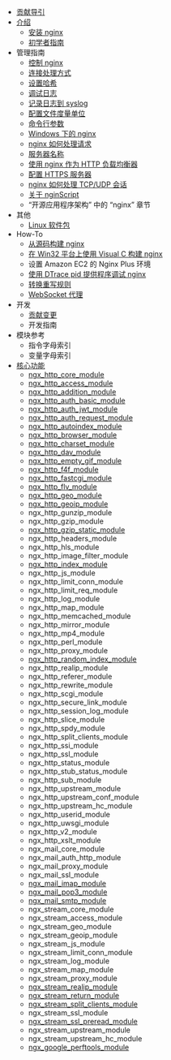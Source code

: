 - [贡献导引](CONTRIBUTING.md)
- [介绍](README.md)
  - [安装 nginx](介绍/安装nginx.md)
  - [初学者指南](介绍/初学者指南.md)
- 管理指南
  - [控制 nginx](介绍/控制nginx.md)
  - [连接处理方式](介绍/连接处理方式.md)
  - [设置哈希](介绍/设置哈希.md)
  - [调试日志](介绍/调试日志.md)
  - [记录日志到 syslog](介绍/记录日志到syslog.md)
  - [配置文件度量单位](介绍/配置文件度量单位.md)
  - [命令行参数](介绍/命令行参数.md)
  - [Windows 下的 nginx](介绍/Windows下的Nginx.md)
  - [nginx 如何处理请求](介绍/Nginx如何处理请求.md)
  - [服务器名称](介绍/服务器名称.md)
  - [使用 nginx 作为 HTTP 负载均衡器](介绍/使用Nginx作为HTTP负载均衡器.md)
  - [配置 HTTPS 服务器](介绍/配置HTTPS服务器.md)
  - [nginx 如何处理 TCP/UDP 会话](介绍/Nginx如何处理TCP_UDP会话.md)
  - [关于 nginScript](介绍/关于nginScript.md)
  - “开源应用程序架构” 中的 “nginx” 章节
- 其他
  - [Linux 软件包](其他/linux包.md)
- How-To
  - [从源码构建 nginx](How-To/从源码构建nginx.md)
  - [在 Win32 平台上使用 Visual C 构建 nginx](How-To/在Win32平台上使用VisualC构建nginx.md)
  - 设置 Amazon EC2 的 Nginx Plus 环境
  - [使用 DTrace pid 提供程序调试 nginx](How-To/使用DTrace_pid提供程序调试nginx.md)
  - [转换重写规则](How-To/转换重写规则.md)
  - [WebSocket 代理](How-To/WebSocket代理.md)
- 开发
  - [贡献变更](开发/贡献变更.md)
  - 开发指南
- 模块参考
  - 指令字母索引
  - 变量字母索引
- [核心功能](模块参考/核心功能.md)
  - [ngx_http_core_module](模块参考/http/ngx_http_core_module.md)
  - [ngx_http_access_module](模块参考/http/ngx_http_access_module.md)
  - [ngx_http_addition_module](模块参考/http/ngx_http_addition_module.md)
  - [ngx_http_auth_basic_module](模块参考/http/ngx_http_auth_basic_module.md)
  - [ngx_http_auth_jwt_module](模块参考/http/ngx_http_auth_jwt_module.md)
  - [ngx_http_auth_request_module](模块参考/http/ngx_http_auth_request_module.md)
  - [ngx_http_autoindex_module](模块参考/http/ngx_http_autoindex_module.md)
  - [ngx_http_browser_module](模块参考/http/ngx_http_browser_module.md)
  - [ngx_http_charset_module](模块参考/http/ngx_http_charset_module.md)
  - [ngx_http_dav_module](模块参考/http/ngx_http_dav_module.md)
  - [ngx_http_empty_gif_module](模块参考/http/ngx_http_empty_gif_module.md)
  - [ngx_http_f4f_module](模块参考/http/ngx_http_f4f_module.md)
  - [ngx_http_fastcgi_module](模块参考/http/ngx_http_fastcgi_module.md)
  - [ngx_http_flv_module](模块参考/http/ngx_http_flv_module.md)
  - [ngx_http_geo_module](模块参考/http/ngx_http_geo_module.md)
  - [ngx_http_geoip_module](模块参考/http/ngx_http_geoip_module.md)
  - ngx_http_gunzip_module
  - ngx_http_gzip_module
  - [ngx_http_gzip_static_module](模块参考/http/ngx_http_gzip_static_module.md)
  - ngx_http_headers_module
  - ngx_http_hls_module
  - ngx_http_image_filter_module
  - [ngx_http_index_module](模块参考/http/ngx_http_index_module.md)
  - ngx_http_js_module
  - ngx_http_limit_conn_module
  - ngx_http_limit_req_module
  - ngx_http_log_module
  - ngx_http_map_module
  - ngx_http_memcached_module
  - ngx_http_mirror_module
  - ngx_http_mp4_module
  - ngx_http_perl_module
  - ngx_http_proxy_module
  - [ngx_http_random_index_module](模块参考/http/ngx_http_random_index_module.md)
  - ngx_http_realip_module
  - ngx_http_referer_module
  - ngx_http_rewrite_module
  - ngx_http_scgi_module
  - ngx_http_secure_link_module
  - ngx_http_session_log_module
  - ngx_http_slice_module
  - ngx_http_spdy_module
  - ngx_http_split_clients_module
  - ngx_http_ssi_module
  - ngx_http_ssl_module
  - ngx_http_status_module
  - ngx_http_stub_status_module
  - ngx_http_sub_module
  - ngx_http_upstream_module
  - ngx_http_upstream_conf_module
  - ngx_http_upstream_hc_module
  - ngx_http_userid_module
  - ngx_http_uwsgi_module
  - ngx_http_v2_module
  - ngx_http_xslt_module
  - ngx_mail_core_module
  - ngx_mail_auth_http_module
  - ngx_mail_proxy_module
  - ngx_mail_ssl_module
  - [ngx_mail_imap_module](模块参考/mail/ngx_mail_imap_module.md)
  - [ngx_mail_pop3_module](模块参考/mail/ngx_mail_pop3_module.md)
  - [ngx_mail_smtp_module](模块参考/mail/ngx_mail_smtp_module.md)
  - ngx_stream_core_module
  - ngx_stream_access_module
  - ngx_stream_geo_module
  - ngx_stream_geoip_module
  - ngx_stream_js_module
  - ngx_stream_limit_conn_module
  - ngx_stream_log_module
  - ngx_stream_map_module
  - ngx_stream_proxy_module
  - [ngx_stream_realip_module](模块参考/stream/ngx_stream_realip_module.md)
  - [ngx_stream_return_module](模块参考/stream/ngx_stream_return_module.md)
  - [ngx_stream_split_clients_module](模块参考/stream/ngx_stream_split_clients_module.md)
  - ngx_stream_ssl_module
  - [ngx_stream_ssl_preread_module](模块参考/stream/ngx_stream_ssl_preread_module.md)
  - ngx_stream_upstream_module
  - ngx_stream_upstream_hc_module
  - [ngx_google_perftools_module](模块参考/google/ngx_google_perftools_module.md)
